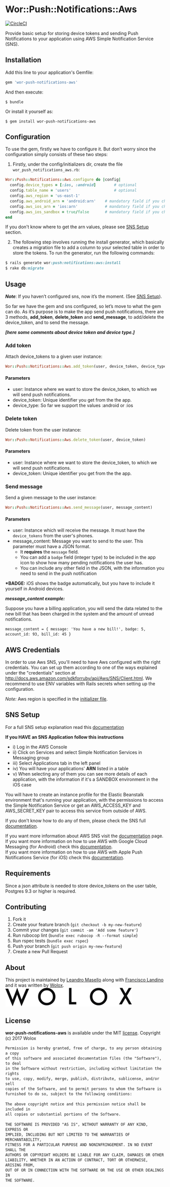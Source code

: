 # Wor::Push::Notifications::Aws

[![CircleCI](https://circleci.com/gh/Wolox/wor-push-notifications-aws.svg?style=svg)](https://circleci.com/gh/Wolox/wor-push-notifications-aws)

Provide basic setup for storing device tokens and sending Push Notifications to your application using AWS Simple Notification Service (SNS).

## Installation

Add this line to your application's Gemfile:

```ruby
gem 'wor-push-notifications-aws'
```

And then execute:

    $ bundle

Or install it yourself as:

    $ gem install wor-push-notifications-aws

## Configuration
To use the gem, firstly we have to configure it. But don’t worry since the configuration simply consists of these two steps:
1. Firstly, under the config/initializers dir, create the file `wor_push_notifications_aws.rb`:
```ruby
Wor::Push::Notifications::Aws.configure do |config|
  config.device_types = [:ios, :android] 		# optional
  config.table_name = 'users'          			# optional
  config.aws_region = 'us-east-1'
  config.aws_android_arn = 'android:arn'    # mandatory field if you choose to use Android devices
  config.aws_ios_arn = 'ios:arn'            # mandatory field if you choose to use iOS devices
  config.aws_ios_sandbox = true/false       # mandatory field if you choose to use iOS devices
end
```
If you don't know where to get the arn values, please see [SNS Setup](#sns-setup) section.

2. The following step involves running the install generator, which basically creates a migration file to add a column to your selected table in order to store the tokens. To run the generator, run the following commands:
```ruby
$ rails generate wor:push:notifications:aws:install
$ rake db:migrate
```

## Usage
***Note***: If you haven’t configured sns, now it’s the moment. (See [SNS Setup](#sns-setup)).

So far we have the gem and sns configured, so let’s move to what the gem can do.
As it’s purpose is to make the app send push notifications, there are 3 methods, **add_token**, **delete_token** and **send_message**, to add/delete the device_token, and to send the message.

***[here some comments about device token and device type.]***

### Add token
Attach device_tokens to a given user instance:
```ruby
Wor::Push::Notifications::Aws.add_token(user, device_token, device_type)
```
#### Parameters
- user: Instance where we want to store the device_token, to which we will send push notifications.
- device_token: Unique identifier you get from the the app.
- device_type: So far we support the values :android or :ios

### Delete token
Delete token from the user instance:
```ruby
Wor::Push::Notifications::Aws.delete_token(user, device_token)
```
#### Parameters
- user: Instance where we want to store the device_token, to which we will send push notifications.
- device_token: Unique identifier you get from the the app.

### Send message
Send a given message to the user instance:
```ruby
Wor::Push::Notifications::Aws.send_message(user, message_content)
```
#### Parameters
- user: Instance which will receive the message. It must have the `device_tokens` from the user's phones.
- message_content: Message you want to send to the user. This parameter must have a JSON format.
  - It **requires** the `message` field.
  - You can add a `badge` field (integer type) to be included in the app icon to show how many pending notifications the user has.
  - You can include any other field in the JSON, with the information you need to send in the push notification

**\*BADGE:** iOS shows the badge automatically, but you have to include it yourself in Android devices.

***message_content example:***

Suppose you have a billing application, you will send the data related to the new bill that has been charged in the system and the amount of unread notifications.

```
message_content = { message: 'You have a new bill!', badge: 5, account_id: 93, bill_id: 45 }
```

## AWS Credentials
In order to use Aws SNS, you'll need to have Aws configured with the right credentials.
You can set up them according to one of the ways explained under the
"credentials" section at http://docs.aws.amazon.com/sdkforruby/api/Aws/SNS/Client.html.
We recommend to use ENV variables with Rails secrets when setting up the configuration.

*Note:* Aws region is specified in the [initializer file](#configuration).

## SNS Setup

For a full SNS setup explanation read this [documentation](sns-documentation.md)

**If you HAVE an SNS Application follow this instructions**

- i) Log in the AWS Console
- ii) Click on Services and select Simple Notification Services in Messaging group
- iii) Select Applications tab in the left panel
- iv) You will have your applications' **ARN** listed in a table
- v) When selecting any of them you can see more details of each application, with the information if it's a SANDBOX environment in the iOS case

You will have to create an instance profile for the Elastic Beanstalk environment that's running your application, with the permissions to access the Simple Notification Service or get an AWS_ACCESS_KEY and AWS_SECRET_KEY pair to access this service from outside of AWS.

If you don't know how to do any of them, please check the SNS full [documentation](sns-documentation.md).

If you want more information about AWS SNS visit the [documentation](http://docs.aws.amazon.com/sns/latest/dg/SNSMobilePush.html) page.  
If you want more information on how to use AWS with Google Cloud Messaging (for Android) check this [documentation](http://docs.aws.amazon.com/sns/latest/dg/mobile-push-gcm.html).  
If you want more information on how to use AWS with Apple Push Notifications Service (for iOS) check this [documentation](http://docs.aws.amazon.com/sns/latest/dg/mobile-push-apns.html).  

## Requirements
Since a json attribute is needed to store device_tokens on the user table,
Postgres 9.3 or higher is required.

## Contributing
1. Fork it
2. Create your feature branch (`git checkout -b my-new-feature`)
3. Commit your changes (`git commit -am 'Add some feature'`)
4. Run rubocop lint (`bundle exec rubocop -R --format simple`)
5. Run rspec tests (`bundle exec rspec`)
6. Push your branch (`git push origin my-new-feature`)
7. Create a new Pull Request

## About
This project is maintained by [Leandro Masello](https://github.com/lmasello) along with
[Francisco Landino](https://github.com/plandino) and it was written by
[Wolox](http://www.wolox.com.ar).
![Wolox](https://raw.githubusercontent.com/Wolox/press-kit/master/logos/logo_banner.png)

## License
**wor-push-notifications-aws** is available under the MIT [license](https://raw.githubusercontent.com/Wolox/wor-push-notifications-aws/master/LICENSE.txt).
    Copyright (c) 2017 Wolox

    Permission is hereby granted, free of charge, to any person obtaining a copy
    of this software and associated documentation files (the "Software"), to deal
    in the Software without restriction, including without limitation the rights
    to use, copy, modify, merge, publish, distribute, sublicense, and/or sell
    copies of the Software, and to permit persons to whom the Software is
    furnished to do so, subject to the following conditions:

    The above copyright notice and this permission notice shall be included in
    all copies or substantial portions of the Software.

    THE SOFTWARE IS PROVIDED "AS IS", WITHOUT WARRANTY OF ANY KIND, EXPRESS OR
    IMPLIED, INCLUDING BUT NOT LIMITED TO THE WARRANTIES OF MERCHANTABILITY,
    FITNESS FOR A PARTICULAR PURPOSE AND NONINFRINGEMENT. IN NO EVENT SHALL THE
    AUTHORS OR COPYRIGHT HOLDERS BE LIABLE FOR ANY CLAIM, DAMAGES OR OTHER
    LIABILITY, WHETHER IN AN ACTION OF CONTRACT, TORT OR OTHERWISE, ARISING FROM,
    OUT OF OR IN CONNECTION WITH THE SOFTWARE OR THE USE OR OTHER DEALINGS IN
    THE SOFTWARE.
